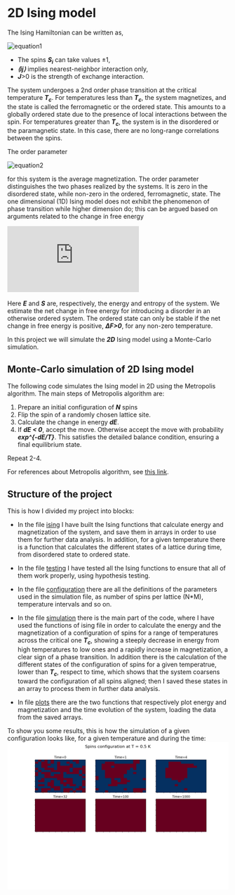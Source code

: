 # 2D Ising model

The Ising Hamiltonian can be written as, 

![equation1](https://latex.codecogs.com/gif.latex?H&space;=&space;-J\sum_{\left&space;\langle&space;ij&space;\right&space;\rangle}S_{i}S_{j})
- The spins ***S<sub>i*** can take values ±1,  
- ***⟨ij⟩*** implies nearest-neighbor interaction only,  
- ***J***>0 is the strength of exchange interaction.  

The system undergoes a 2nd order phase transition at the critical temperature ***T<sub>c***. For temperatures less than ***T<sub>c***, the system magnetizes, and the state is called the ferromagnetic or the ordered state. This amounts to a globally ordered state due to the presence of local interactions between the spin. For temperatures greater than ***T<sub>c***, the system is in the disordered or the paramagnetic state. In this case, there are no long-range correlations between the spins.  

The order parameter 

![equation2](https://latex.codecogs.com/gif.latex?m&space;=&space;\frac{\left&space;\langle&space;S&space;\right&space;\rangle}{N}) 

for this system is the average magnetization. The order parameter distinguishes the two phases realized by the systems. It is zero in the disordered state, while non-zero in the ordered, ferromagnetic, state.
The one dimensional (1D) Ising model does not exhibit the phenomenon of phase transition while higher dimension do; this can be argued based on arguments related to the change in free energy 

![equation3](https://latex.codecogs.com/gif.latex?F&space;=&space;E&space;-&space;TS)

 Here ***E*** and ***S*** are, respectively, the energy and entropy of the system. We estimate the net change in free energy for introducing a disorder in an otherwise ordered system. The ordered state can only be stable if the net change in free energy is positive, ***ΔF>0***, for any non-zero temperature.

In this project we will simulate the ***2D*** Ising model using a Monte-Carlo simulation.

## Monte-Carlo simulation of 2D Ising model

The following code simulates the Ising model in 2D using the Metropolis algorithm. The main steps of Metropolis algorithm are:

1. Prepare an initial configuration of ***N*** spins  
2. Flip the spin of a randomly chosen lattice site.  
3. Calculate the change in energy ***dE***.  
4. If ***dE < 0***, accept the move. Otherwise accept the move with probability ***exp^{-dE/T}***. This satisfies the detailed balance condition, ensuring a final equilibrium state.  

Repeat 2-4. 

For references about Metropolis algorithm, see [this link](https://www.asc.ohio-state.edu/braaten.1/statphys/Ising_MatLab.pdf).

## Structure of the project

This is how I divided my project into blocks:

- In the file [ising](https://github.com/JonathanFrassineti/Software-Project/blob/master/ising.py) I have built the Ising functions that calculate energy and magnetization of the system, and save them in arrays in order to use them for further data analysis. In addition, for a given temperature there is a function that calculates the different states of a lattice during time, from disordered state to ordered state.  

- In the file [testing](https://github.com/JonathanFrassineti/Software-Project/blob/master/testing.py) I have tested all the Ising functions to ensure that all of them work properly, using hypothesis testing.

- In the file [configuration](https://github.com/JonathanFrassineti/Software-Project/blob/master/configuration.py) there are all the definitions of the parameters used in the simulation file, as number of spins per lattice (N*M), temperature intervals and so on.

- In the file [simulation](https://github.com/JonathanFrassineti/Software-Project/blob/master/simulation.py) there is the main part of the code, where I have used the functions of ising file in order to calculate the energy and the magnetization of a configuration of spins for a range of temperatures across the critical one ***T<sub>c***, showing a steeply decrease in energy from high temperatures to low ones and a rapidly increase in magnetization, a clear sign of a phase transition. In addition there is the calculation of the different states of the configuration of spins for a given temperatrue, lower than ***T<sub>c***, respect to time, which shows that the system coarsens toward the configuration of all spins aligned; then I saved these states in an array to process them in further data analysis.

- In file [plots](https://github.com/JonathanFrassineti/Software-Project/blob/master/plots.py) there are the two functions that respectively plot energy and magnetization and the time evolution of the system, loading the data from the saved arrays.

To show you some results, this is how the simulation of a given configuration looks like, for a given temperature and during the time: ![config](./images/timeEvolution.png)

